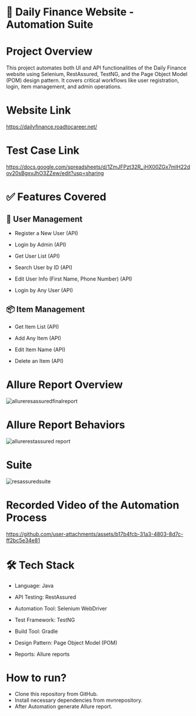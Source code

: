 # 🧪 Daily Finance Website - Automation Suite
# Project Overview
This project automates both UI and API functionalities of the Daily Finance website using Selenium, RestAssured, TestNG, and the Page Object Model (POM) design pattern. It covers critical workflows like user registration, login, item management, and admin operations.
# Website Link
https://dailyfinance.roadtocareer.net/
# Test Case Link
https://docs.google.com/spreadsheets/d/1ZmJFPzt32R_jHX00ZGx7mIH22dov20sBgxvJhO3ZZew/edit?usp=sharing
# ✅ Features Covered
## 👤 User Management
- Register a New User (API)

- Login by Admin (API)

- Get User List (API)

- Search User by ID (API)

- Edit User Info (First Name, Phone Number) (API)

- Login by Any User (API)

## 📦 Item Management
- Get Item List (API)

- Add Any Item (API)

- Edit Item Name (API)

- Delete an Item (API)
# Allure Report Overview
![allureresassuredfinalreport](https://github.com/user-attachments/assets/f9a5947a-126b-49f5-be39-c76ad97ff7ab)

# Allure Report Behaviors
![allurerestassured report](https://github.com/user-attachments/assets/5487b0e7-ed45-4747-a8fd-bfa523c94847)
# Suite
![resassuredsuite](https://github.com/user-attachments/assets/d1e6908e-43fe-442c-af0d-f7b4add5f64b)


# Recorded Video of the Automation Process

https://github.com/user-attachments/assets/b17b4fcb-31a3-4803-8d7c-ff2bc5e34e81

# 🛠️ Tech Stack
- Language: Java

- API Testing: RestAssured

- Automation Tool: Selenium WebDriver

- Test Framework: TestNG

- Build Tool: Gradle

- Design Pattern: Page Object Model (POM)

- Reports: Allure reports 

# How to run?
- Clone this repository from GitHub.
- Install necessary dependencies from mvnrepository.
- After Automation generate Allure report.
